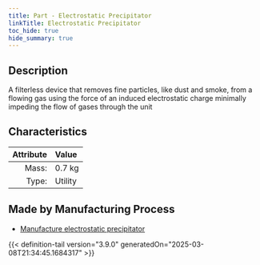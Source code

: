 ```yaml
---
title: Part - Electrostatic Precipitator
linkTitle: Electrostatic Precipitator
toc_hide: true
hide_summary: true
---
```

<!-- This is generated by the MarsSim HelpGenertor, do not edit. -->

## Description
A filterless device that removes fine particles,&#10;&#9;&#9;&#9;like dust and smoke, from a flowing gas using the force of&#10;&#9;&#9;&#9;an induced electrostatic charge minimally impeding the&#10;&#9;&#9;&#9;flow of gases through the unit

## Characteristics

| Attribute      | Value |
|--------:|:------|
|Mass:|0.7 kg|
|Type:|Utility|

## Made by Manufacturing Process

- [Manufacture electrostatic precipitator](/docs/definitions/process/manufacture-electrostatic-precipitator)




{{< definition-tail version="3.9.0" generatedOn="2025-03-08T21:34:45.1684317" >}}




